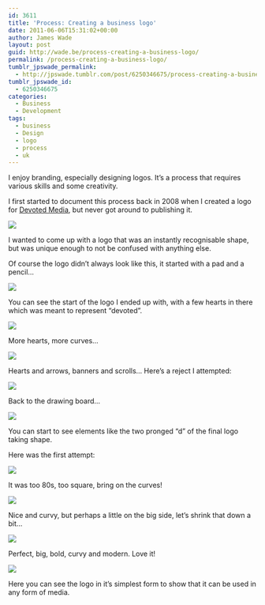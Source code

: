 ```yaml
---
id: 3611
title: 'Process: Creating a business logo'
date: 2011-06-06T15:31:02+00:00
author: James Wade
layout: post
guid: http://wade.be/process-creating-a-business-logo/
permalink: /process-creating-a-business-logo/
tumblr_jpswade_permalink:
  - http://jpswade.tumblr.com/post/6250346675/process-creating-a-business-logo
tumblr_jpswade_id:
  - 6250346675
categories:
  - Business
  - Development
tags:
  - business
  - Design
  - logo
  - process
  - uk
---
```

<p class="lead">
  I enjoy branding, especially designing logos. It’s a process that requires various skills and some creativity.
</p>

I first started to document this process back in 2008 when I created a logo for [Devoted Media](http://www.devotedmedia.com/), but never got around to publishing it.


![](http://media.tumblr.com/tumblr_lmdighL9Ya1qiakcu.gif) 

I wanted to come up with a logo that was an instantly recognisable shape, but was unique enough to not be confused with anything else.

Of course the logo didn’t always look like this, it started with a pad and a pencil…


![](http://media.tumblr.com/tumblr_lmdixrq7FX1qiakcu.jpg) 

You can see the start of the logo I ended up with, with a few hearts in there which was meant to represent “devoted”.


![](http://media.tumblr.com/tumblr_lmdj0oXNvw1qiakcu.jpg) 

More hearts, more curves…


![](http://media.tumblr.com/tumblr_lmdj36FGGh1qiakcu.jpg) 

Hearts and arrows, banners and scrolls… Here’s a reject I attempted:


![](http://media.tumblr.com/tumblr_lmdj6ph0u91qiakcu.gif) 

Back to the drawing board…


![](http://media.tumblr.com/tumblr_lmdj5eWnjt1qiakcu.jpg) 

You can start to see elements like the two pronged “d” of the final logo taking shape.

Here was the first attempt:


![](http://media.tumblr.com/tumblr_lmdja4LRPj1qiakcu.gif) 

It was too 80s, too square, bring on the curves!


![](http://media.tumblr.com/tumblr_lmdjb00u2s1qiakcu.gif) 

Nice and curvy, but perhaps a little on the big side, let’s shrink that down a bit…


![](http://media.tumblr.com/tumblr_lmdjbvmxtu1qiakcu.gif) 

Perfect, big, bold, curvy and modern. Love it!


![](http://media.tumblr.com/tumblr_lmdjny0zFA1qiakcu.png) 

Here you can see the logo in it’s simplest form to show that it can be used in any form of media.